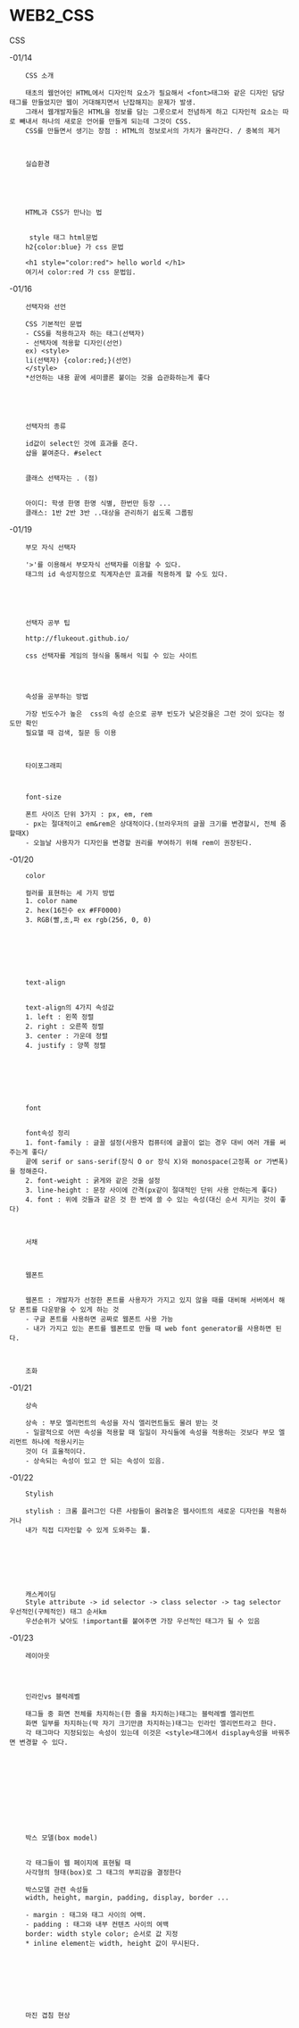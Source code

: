# WEB2_CSS
CSS

-01/14  

        CSS 소개

        태초의 웹언어인 HTML에서 디자인적 요소가 필요해서 <font>태그와 같은 디자인 담당 태그를 만들었지만 웹이 거대해지면서 난잡해지는 문제가 발생.
        그래서 웹개발자들은 HTML을 정보를 담는 그릇으로서 전념하게 하고 디자인적 요소는 따로 빼내서 하나의 새로운 언어를 만들게 되는데 그것이 CSS.
        CSS를 만들면서 생기는 장점 : HTML의 정보로서의 가치가 올라간다. / 중복의 제거



        실습환경





        HTML과 CSS가 만나는 법


         style 태그 html문법
        h2{color:blue} 가 css 문법

        <h1 style="color:red"> hello world </h1>
        여기서 color:red 가 css 문법임.





-01/16




        선택자와 선언

        CSS 기본적인 문법
        - CSS를 적용하고자 하는 태그(선택자)
        - 선택자에 적용할 디자인(선언)
        ex) <style>
        li(선택자) {color:red;}(선언)
        </style>
        *선언하는 내용 끝에 세미콜론 붙이는 것을 습관화하는게 좋다




        
        선택자의 종류

        id값이 select인 것에 효과를 준다.
        샵을 붙여준다. #select


        클래스 선택자는 . (점)


        아이디: 학생 한명 한명 식별, 한번만 등장 ...
        클래스: 1반 2반 3반 ..대상을 관리하기 쉽도록 그룹핑







-01/19




        부모 자식 선택자

        '>'를 이용해서 부모자식 선택자를 이용할 수 있다.
        태그의 id 속성지정으로 직계자손만 효과를 적용하게 할 수도 있다.


        
        
        
        선택자 공부 팁

        http://flukeout.github.io/ 

        css 선택자를 게임의 형식을 통해서 익힐 수 있는 사이트 


        

        속성을 공부하는 방법

        가장 빈도수가 높은  css의 속성 순으로 공부 빈도가 낮은것을은 그런 것이 있다는 정도만 확인
        필요핼 때 검색, 질문 등 이용



        타이포그래피 



        font-size

        폰트 사이즈 단위 3가지 : px, em, rem
        - px는 절대적이고 em&rem은 상대적이다.(브라우저의 글꼴 크기를 변경할시, 전체 줌할때X)
        - 오늘날 사용자가 디자인을 변경할 권리를 부여하기 위해 rem이 권장된다.







-01/20




        color

        컬러를 표현하는 세 가지 방법
        1. color name
        2. hex(16진수 ex #FF0000)
        3. RGB(빨,초,파 ex rgb(256, 0, 0)



        



        text-align


        text-align의 4가지 속성값
        1. left : 왼쪽 정렬
        2. right : 오른쪽 정렬
        3. center : 가운데 정렬
        4. justify : 양쪽 정렬







        font


        font속성 정리
        1. font-family : 글꼴 설정(사용자 컴퓨터에 글꼴이 없는 경우 대비 여러 개를 써주는게 좋다/
        끝에 serif or sans-serif(장식 O or 장식 X)와 monospace(고정폭 or 가변폭)을 정해준다.
        2. font-weight : 굵게와 같은 것을 설정
        3. line-height : 문장 사이에 간격(px같이 절대적인 단위 사용 안하는게 좋다)
        4. font : 위에 것들과 같은 것 한 번에 쓸 수 있는 속성(대신 순서 지키는 것이 좋다)



        서채



        웹폰트 


        웹폰트 : 개발자가 선정한 폰트를 사용자가 가지고 있지 않을 때를 대비해 서버에서 해당 폰트를 다운받을 수 있게 하는 것
        - 구글 폰트를 사용하면 공짜로 웹폰트 사용 가능
        - 내가 가지고 있는 폰트를 웹폰트로 만들 때 web font generator를 사용하면 된다.


        
        조화




-01/21




        상속

        상속 : 부모 엘리먼트의 속성을 자식 엘리먼트들도 물려 받는 것
        - 일괄적으로 어떤 속성을 적용할 때 일일이 자식들에 속성을 적용하는 것보다 부모 엘리먼트 하나에 적용시키는
        것이 더 효율적이다.
        - 상속되는 속성이 있고 안 되는 속성이 있음.






-01/22  





        Stylish

        stylish : 크롬 플러그인 다른 사람들이 올려놓은 웹사이트의 새로운 디자인을 적용하거나
        내가 직접 디자인할 수 있게 도와주는 툴.


        
        
        
        
        
        캐스케이딩
        Style attribute -> id selector -> class selector -> tag selector 우선적인(구체적인) 태그 순서km
        우선순위가 낮아도 !important를 붙여주면 가장 우선적인 태그가 될 수 있음






-01/23





        레이아웃




        인라인vs 블럭레벨

        태그들 중 화면 전체를 차지하는(한 줄을 차지하는)태그는 블럭레벨 엘리먼트
        화면 일부를 차지하는(딱 자기 크기만큼 차지하는)태그는 인라인 엘리먼트라고 한다.
        각 태그마다 지정되있는 속성이 있는데 이것은 <style>태그에서 display속성을 바꿔주면 변경할 수 있다.



        







        박스 모델(box model)


        각 태그들이 웹 페이지에 표현될 때
        사각형의 형태(box)로 그 태그의 부피감을 결정한다

        박스모델 관련 속성들
        width, height, margin, padding, display, border ...

        - margin : 태그와 태그 사이의 여백.
        - padding : 태그와 내부 컨텐츠 사이의 여백
        border: width style color; 순서로 값 지정
        * inline element는 width, height 값이 무시된다.




        
        
        
        
        마진 겹침 현상















        



















        



















        





















        



